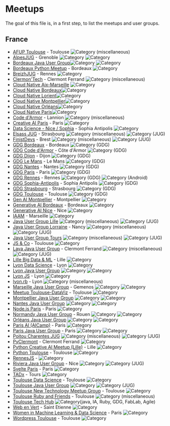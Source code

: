 # Meetups

The goal of this file is, in a first step, to list the meetups and user groups.

## France
* [AFUP Toulouse](https://www.meetup.com/afup-toulouse/) - Toulouse <img alt="Category (miscellaneous)" src="https://img.shields.io/static/v1?label=Category&message=Misc&color=pink" />
* [AlpesJUG](http://alpesjug.org/) - Grenoble <img alt="Category" src="https://img.shields.io/static/v1?label=Category&message=Java&color=blue" /> <img alt="Category" src="https://img.shields.io/static/v1?label=Category&message=JUG&color=blue" />
* [Bordeaux Java User Group](http://www.bordeauxjug.org/)<img alt="Category" src="https://img.shields.io/static/v1?label=Category&message=Java&color=blue" /> <img alt="Category" src="https://img.shields.io/static/v1?label=Category&message=JUG&color=blue" />
* [Bordeaux Python Meetup](https://www.meetup.com/py-bdx/) - Bordeaux <img alt="Category" src="https://img.shields.io/static/v1?label=Category&message=python&color=yellow" />
* [BreizhJUG](https://www.breizhjug.org) - Rennes <img alt="Category" src="https://img.shields.io/static/v1?label=Category&message=JUG&color=blue" />
* [Clermon'Tech](planet.clermontech.org) - Clermont Ferrand <img alt="Category (miscellaneous)" src="https://img.shields.io/static/v1?label=Category&message=Misc&color=pink" />
* [Cloud Native Aix-Marseille](https://community.cncf.io/cloud-native-aix-marseille/) <img alt="Category" src="https://img.shields.io/static/v1?label=Category&message=CloudNative&color=green" />
* [Cloud Native Bordeaux](https://community.cncf.io/cloud-native-bordeaux/)<img alt="Category" src="https://img.shields.io/static/v1?label=Category&message=CloudNative&color=green" />
* [Cloud Native Lorient](https://community.cncf.io/cloud-native-lorient/)<img alt="Category" src="https://img.shields.io/static/v1?label=Category&message=CloudNative&color=green" />
* [Cloud Native Montpellier](https://community.cncf.io/cloud-native-montpellier/)<img alt="Category" src="https://img.shields.io/static/v1?label=Category&message=CloudNative&color=green" />
* [Cloud Native Orléans](https://community.cncf.io/cloud-native-orleans/)<img alt="Category" src="https://img.shields.io/static/v1?label=Category&message=CloudNative&color=green" />
* [Cloud Native Paris](https://community.cncf.io/cloud-native-paris/)<img alt="Category" src="https://img.shields.io/static/v1?label=Category&message=CloudNative&color=green" />
* [Code d'Armor](https://codedarmor.fr/a-propos) - Lannion <img alt="Category (miscellaneous)" src="https://img.shields.io/static/v1?label=Category&message=Misc&color=pink" />
* [Creative AI Paris](https://www.meetup.com/creativeai/) - Paris <img alt="Category" src="https://img.shields.io/static/v1?label=Category&message=AI&color=gray" />
* [Data Science - Nice / Sophia](https://www.meetup.com/data-science-meetup-nice-sophia-antipolis/) - Sophia Antipolis <img alt="Category" src="https://img.shields.io/static/v1?label=Category&message=AI&color=gray" />
* [Elsass JUG](https://www.meetup.com/fr-FR/ElsassJUG/) - Strasbourg <img alt="Category (miscellaneous)" src="https://img.shields.io/static/v1?label=Category&message=Misc&color=pink" /> <img alt="Category (JUG)" src="https://img.shields.io/static/v1?label=Category&message=JUG&color=blue" />
* [FinistDevs](https://finistdevs.org/) - Brest <img alt="Category (miscellaneous)" src="https://img.shields.io/static/v1?label=Category&message=Misc&color=pink" /> <img alt="Category (JUG)" src="https://img.shields.io/static/v1?label=Category&message=JUG&color=blue" />
* [GDG Bordeaux]() - Bordeaux <img alt="Category (GDG)" src="https://img.shields.io/static/v1?label=Category&message=GDG&color=purple" />
* [GDG Code d'Armor]() - Côte d'Armor <img alt="Category (GDG)" src="https://img.shields.io/static/v1?label=Category&message=GDG&color=purple" />
* [GDG Dijon]() - Dijon <img alt="Category (GDG)" src="https://img.shields.io/static/v1?label=Category&message=GDG&color=purple" />
* [GDG Le Mans]() - Le Mans <img alt="Category (GDG)" src="https://img.shields.io/static/v1?label=Category&message=GDG&color=purple" />
* [GDG Nantes]() - Nantes <img alt="Category (GDG)" src="https://img.shields.io/static/v1?label=Category&message=GDG&color=purple" />
* [GDG Paris]() - Paris <img alt="Category (GDG)" src="https://img.shields.io/static/v1?label=Category&message=GDG&color=purple" />
* [GDG Rennes](https://www.meetup.com/fr-FR/gdg_rennes_android/) - Rennes <img alt="Category (GDG)" src="https://img.shields.io/static/v1?label=Category&message=GDG&color=purple" /> <img alt="Category (Android)" src="https://img.shields.io/static/v1?label=Category&message=Android&color=green" />
* [GDG Sophia-Antipolis]() - Sophia Antipolis <img alt="Category (GDG)" src="https://img.shields.io/static/v1?label=Category&message=GDG&color=purple" />
* [GDG Strasbourg]() - Strasbourg <img alt="Category (GDG)" src="https://img.shields.io/static/v1?label=Category&message=GDG&color=purple" />
* [GDG Toulouse](https://www.gdgtoulouse.fr/) - Toulouse <img alt="Category (GDG)" src="https://img.shields.io/static/v1?label=Category&message=GDG&color=purple" />
* [Gen AI Montpellier](https://www.meetup.com/genai-mtp/) - Montpellier <img alt="Category" src="https://img.shields.io/static/v1?label=Category&message=AI&color=gray" />
* [Generative AI Bordeaux](https://www.meetup.com/generative-ai-bordeaux/) - Bordeaux <img alt="Category" src="https://img.shields.io/static/v1?label=Category&message=AI&color=gray" />
* [Generative AI Nice](https://www.meetup.com/generative-ai-nice/) - Nice <img alt="Category" src="https://img.shields.io/static/v1?label=Category&message=AI&color=gray" />
* [IAAM](https://www.meetup.com/intelligence-artificielle-aix-marseille/) - Marseille <img alt="Category" src="https://img.shields.io/static/v1?label=Category&message=AI&color=gray" />
* [Java User Group Lille](http://chtijug.org/)  <img alt="Category (miscellaneous)" src="https://img.shields.io/static/v1?label=Category&message=Misc&color=pink" /> <img alt="Category (JUG)" src="https://img.shields.io/static/v1?label=Category&message=JUG&color=blue" />
* [Java User Group Lorraine](https://twitter.com/lorrainejug?lang=en) - Nancy <img alt="Category (miscellaneous)" src="https://img.shields.io/static/v1?label=Category&message=Misc&color=pink" /> <img alt="Category (JUG)" src="https://img.shields.io/static/v1?label=Category&message=JUG&color=blue" />
* [Java User Group Tours](http://www.toursjug.org/) <img alt="Category (miscellaneous)" src="https://img.shields.io/static/v1?label=Category&message=Misc&color=pink" /> <img alt="Category (JUG)" src="https://img.shields.io/static/v1?label=Category&message=JUG&color=blue" />
* [JS & Co](https://www.meetup.com/javascript-and-co/) - Toulouse <img alt="Category" src="https://img.shields.io/static/v1?label=Category&message=JavaScript&color=orange" />
* [Lava Java User Group](https://www.lavajug.org/) - Clermont Ferrand <img alt="Category (miscellaneous)" src="https://img.shields.io/static/v1?label=Category&message=Misc&color=pink" /> <img alt="Category (JUG)" src="https://img.shields.io/static/v1?label=Category&message=JUG&color=blue" />
* [Lille Big Data & ML](https://www.meetup.com/lille-big-data-and-machine-learning-meetup/) - Lille <img alt="Category" src="https://img.shields.io/static/v1?label=Category&message=AI&color=gray" />
* [Lyon Data Science](https://www.meetup.com/fr-FR/lyon-data-science/) - Lyon <img alt="Category" src="https://img.shields.io/static/v1?label=Category&message=AI&color=gray" />
* [Lyon Java User Group](https://lyonjug.org/) <img alt="Category" src="https://img.shields.io/static/v1?label=Category&message=Java&color=blue" /> <img alt="Category" src="https://img.shields.io/static/v1?label=Category&message=JUG&color=blue" />
* [Lyon JS](http://bit.ly/lyonjs-slack) - Lyon <img alt="Category" src="https://img.shields.io/static/v1?label=Category&message=JavaScript&color=orange" />
* [lyon.rb](http://lyon.rb/) - Lyon <img alt="Category (miscellaneous)" src="https://img.shields.io/static/v1?label=Category&message=Misc&color=pink" />
* [Marseille Java User Group](https://marsjug.org/) - Gemenos <img alt="Category" src="https://img.shields.io/static/v1?label=Category&message=Java&color=blue" /> <img alt="Category" src="https://img.shields.io/static/v1?label=Category&message=JUG&color=blue" />
* [Meetup Toulouse-DataViz](https://www.meetup.com/meetup-visualisation-des-donnees-toulouse/) - Toulouse <img alt="Category" src="https://img.shields.io/static/v1?label=Category&message=Dataviz&color=gray" />
* [Montpellier Java User Group](https://www.jug-montpellier.org/) <img alt="Category" src="https://img.shields.io/static/v1?label=Category&message=Java&color=blue" /> <img alt="Category" src="https://img.shields.io/static/v1?label=Category&message=JUG&color=blue" />
* [Nantes Java User Group](https://nantesjug.org/) <img alt="Category" src="https://img.shields.io/static/v1?label=Category&message=Java&color=blue" /> <img alt="Category" src="https://img.shields.io/static/v1?label=Category&message=JUG&color=blue" />
* [Node.js Paris](http://nodejsparis.fr/) - Paris <img alt="Category" src="https://img.shields.io/static/v1?label=Category&message=JavaScript&color=orange" />
* [Normandy Java User Group](https://twitter.com/normandyjug?lang=en) - Rouen <img alt="Category" src="https://img.shields.io/static/v1?label=Category&message=Java&color=blue" /> <img alt="Category" src="https://img.shields.io/static/v1?label=Category&message=JUG&color=blue" />
* [Orléans Java User Group](http://www.jugorleans.fr/) <img alt="Category" src="https://img.shields.io/static/v1?label=Category&message=Java&color=blue" /> <img alt="Category" src="https://img.shields.io/static/v1?label=Category&message=JUG&color=blue" />
* [Paris AI (AICamp)](https://www.aicamp.ai) - Paris <img alt="Category" src="https://img.shields.io/static/v1?label=Category&message=AI&color=gray" />
* [Paris Java User Group](https://parisjug.org/) - Paris <img alt="Category" src="https://img.shields.io/static/v1?label=Category&message=Java&color=blue" /> <img alt="Category" src="https://img.shields.io/static/v1?label=Category&message=JUG&color=blue" />
* [Poitou Charentes JUG](http://www.poitoucharentesjug.org/) <img alt="Category (miscellaneous)" src="https://img.shields.io/static/v1?label=Category&message=Misc&color=pink" /> <img alt="Category (JUG)" src="https://img.shields.io/static/v1?label=Category&message=JUG&color=blue" />
* [PyClermont](https://www.meetup.com/pyclermont/) - Clermont Ferrand <img alt="Category" src="https://img.shields.io/static/v1?label=Category&message=python&color=yellow" />
* [Python Creative AI Meetup (Lille)](https://www.meetup.com/pythoncreativeai/events/) - Lille <img alt="Category" src="https://img.shields.io/static/v1?label=Category&message=AI&color=gray" />
* [Python Toulouse](https://www.meetup.com/python-toulouse/) - Toulouse <img alt="Category" src="https://img.shields.io/static/v1?label=Category&message=python&color=yellow" />
* [RennesJS](https://rennesjs.org/) - <img alt="Category" src="https://img.shields.io/static/v1?label=Category&message=JavaScript&color=orange" />
* [Riviera Java User Group](http://www.rivierajug.org/) - Nice <img alt="Category" src="https://img.shields.io/static/v1?label=Category&message=Java&color=blue" /> <img alt="Category (JUG)" src="https://img.shields.io/static/v1?label=Category&message=JUG&color=blue" />
* [Svelte Paris](https://www.meetup.com/svelte-paris/) - Paris <img alt="Category" src="https://img.shields.io/static/v1?label=Category&message=JavaScript&color=orange" />
* [TADx](https://www.tadx.fr) - Tours <img alt="Category" src="https://img.shields.io/static/v1?label=Category&message=Misc&color=pink" />
* [Toulouse Data Science](https://tlse-data-science.fr/) - Toulouse <img alt="Category" src="https://img.shields.io/static/v1?label=Category&message=AI&color=gray" />
* [Toulouse Java User Group](https://www.toulousejug.org/) <img alt="Category" src="https://img.shields.io/static/v1?label=Category&message=Java&color=blue" /> <img alt="Category (JUG)" src="https://img.shields.io/static/v1?label=Category&message=JUG&color=blue" />
* [Toulouse New Technology Meetup Group](https://www.meetup.com/fr-FR/toulouse-new-technology-meetup-group/) - Toulouse <img alt="Category" src="https://img.shields.io/static/v1?label=Category&message=AI&color=gray" />
* [Toulouse Ruby and Friends](https://join.slack.com/t/toulouserb/shared_invite/zt-286nnvupv-vGYNIHGWvl2rfdxQc~9pGQ) - Toulouse <img alt="Category (miscellaneous)" src="https://img.shields.io/static/v1?label=Category&message=Misc&color=pink" />
* [Toulouse Tech Hub](toulouse-tech-hub.fr) <img alt="Category" src="https://img.shields.io/static/v1?label=Category&message=Misc&color=pink" />(java, IA, Ruby, GDG, FabLab, Agile)
* [Web en Vert](https://webenvert.fr/) - Saint Etienne <img alt="Category" src="https://img.shields.io/static/v1?label=Category&message=Misc&color=pink" />
* [Women in Machine Learning & Data Science](https://www.meetup.com/paris-women-in-machine-learning-data-science/) - Paris <img alt="Category" src="https://img.shields.io/static/v1?label=Category&message=AI&color=gray" />
* [Wordpress Toulouse](https://www.meetup.com/wptoulouse/) - Toulouse <img alt="Category" src="https://img.shields.io/static/v1?label=Category&message=Wordpress&color=purple" />
